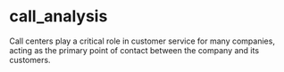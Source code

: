 # call_analysis
Call centers play a critical role in customer service for many companies, acting as the primary point of contact between the company and its customers. 
